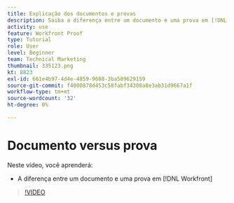 ```yaml
---
title: Explicação dos documentos e provas
description: Saiba a diferença entre um documento e uma prova em [!DNL  Workfront].
activity: use
feature: Workfront Proof
type: Tutorial
role: User
level: Beginner
team: Technical Marketing
thumbnail: 335123.png
kt: 8823
exl-id: 661e4b97-4d4e-4859-9688-3ba509629159
source-git-commit: f4000878d453c58fabf34308a8e3ab31d9667a1f
workflow-type: tm+mt
source-wordcount: '32'
ht-degree: 0%

---
```


# Documento versus prova

Neste vídeo, você aprenderá:

* A diferença entre um documento e uma prova em [!DNL Workfront]

>[!VIDEO](https://video.tv.adobe.com/v/335123/?quality=12)
